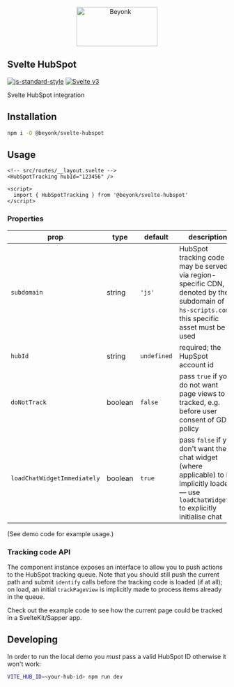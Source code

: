<p align="center">
  <img width="186" height="90" src="https://user-images.githubusercontent.com/218949/44782765-377e7c80-ab80-11e8-9dd8-fce0e37c235b.png" alt="Beyonk" />
</p>

## Svelte HubSpot

[![js-standard-style](https://img.shields.io/badge/code%20style-standard-brightgreen.svg)](http://standardjs.com) [![Svelte v3](https://img.shields.io/badge/svelte-v3-blueviolet.svg)](https://svelte.dev)

Svelte HubSpot integration

## Installation

```sh
npm i -D @beyonk/svelte-hubspot
```

## Usage

```svelte
<!-- src/routes/__layout.svelte -->
<HubSpotTracking hubId="123456" />

<script>
  import { HubSpotTracking } from '@beyonk/svelte-hubspot'
</script>
```

### Properties

| prop | type | default | description |
| ---- | ---- | ------- | ----------- |
| `subdomain` | string | `'js'` | HubSpot tracking code may be served via region-specific CDN, denoted by the subdomain of `hs-scripts.com` – this specific asset must be used |
| `hubId` | string | `undefined` | required; the HupSpot account id |
| `doNotTrack` | boolean | `false` | pass `true` if you do not want page views to be tracked, e.g. before user consent of GDPR policy |
| `loadChatWidgetImmediately` | boolean | `true` | pass `false` if you don't want the chat widget (where applicable) to be implicitly loaded — use `loadChatWidget()` to explicitly initialise chat |

(See demo code for example usage.)

### Tracking code API

The component instance exposes an interface to allow you to push actions to the HubSpot tracking queue. Note that you should still push the current path and submit `identify` calls before the tracking code is loaded (if at all); on load, an initial `trackPageView` is implicitly made to process items already in the queue.

Check out the example code to see how the current page could be tracked in a SvelteKit/Sapper app.

## Developing

In order to run the local demo you *must* pass a valid HubSpot ID otherwise it won't work:

```sh
VITE_HUB_ID=<your-hub-id> npm run dev
```
